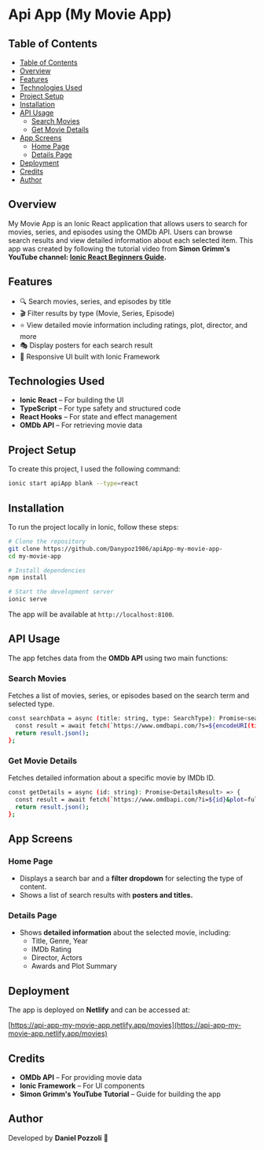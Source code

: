 # Api App (My Movie App)

## Table of Contents
- [Table of Contents](#table-of-contents)
- [Overview](#overview)
- [Features](#features)
- [Technologies Used](#technologies-used)
- [Project Setup](#project-setup)
- [Installation](#installation)
- [API Usage](#api-usage)
  - [Search Movies](#search-movies)
  - [Get Movie Details](#get-movie-details)
- [App Screens](#app-screens)
  - [Home Page](#home-page)
  - [Details Page](#details-page)
- [Deployment](#deployment)
- [Credits](#credits)
- [Author](#author)


## Overview
My Movie App is an Ionic React application that allows users to search for movies, series, 
and episodes using the OMDb API. 
Users can browse search results and view detailed information about each selected item.
This app was created by following the tutorial video from **Simon Grimm's YouTube channel: 
[Ionic React Beginners Guide](https://www.youtube.com/watch?v=xn-qpnT2n3Q).**

## Features
- 🔍 Search movies, series, and episodes by title
- 🎬 Filter results by type (Movie, Series, Episode)
- ⭐ View detailed movie information including ratings, plot, director, and more
- 🎭 Display posters for each search result
- 📜 Responsive UI built with Ionic Framework
  
## Technologies Used
- **Ionic React** – For building the UI
- **TypeScript** – For type safety and structured code
- **React Hooks** – For state and effect management
- **OMDb API** – For retrieving movie data

## Project Setup
To create this project, I used the following command:
```bash
ionic start apiApp blank --type=react
```
## Installation
To run the project locally in Ionic, follow these steps:
```bash
# Clone the repository
git clone https://github.com/Danypoz1986/apiApp-my-movie-app-
cd my-movie-app

# Install dependencies
npm install

# Start the development server
ionic serve
```
The app will be available at `http://localhost:8100`.

## API Usage
The app fetches data from the **OMDb API** using two main functions:
### Search Movies
Fetches a list of movies, series, or episodes based on the search term and selected type.
```bash
const searchData = async (title: string, type: SearchType): Promise<searchResult[] | searchError> => {
  const result = await fetch(`https://www.omdbapi.com/?s=${encodeURI(title)}&type=${type}&apikey=6d6d09e7`);
  return result.json();
};
```
### Get Movie Details
Fetches detailed information about a specific movie by IMDb ID.
```bash
const getDetails = async (id: string): Promise<DetailsResult> => {
  const result = await fetch(`https://www.omdbapi.com/?i=${id}&plot=full&apikey=6d6d09e7`);
  return result.json();
};
```
## App Screens
### Home Page
- Displays a search bar and a **filter dropdown** for selecting the type of content.
- Shows a list of search results with **posters and titles.**

### Details Page
- Shows **detailed information** about the selected movie, including:    
    - Title, Genre, Year
    - IMDb Rating
    - Director, Actors
    - Awards and Plot Summary

## Deployment
The app is deployed on **Netlify** and can be accessed at:

[https://api-app-my-movie-app.netlify.app/movies](https://api-app-my-movie-app.netlify.app/movies)

## Credits
- **OMDb API** – For providing movie data
- **Ionic Framework** – For UI components
- **Simon Grimm's YouTube Tutorial** – Guide for building the app

## Author
Developed by **Daniel Pozzoli** 🚀

